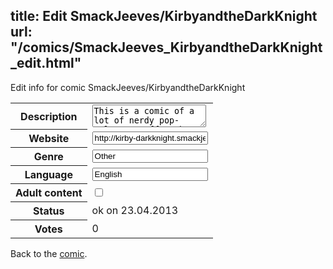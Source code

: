 title: Edit SmackJeeves/KirbyandtheDarkKnight
url: "/comics/SmackJeeves_KirbyandtheDarkKnight_edit.html"
---
Edit info for comic SmackJeeves/KirbyandtheDarkKnight

<form name="comic" action="http://gaepostmail.appengine.com/comic" name="post">
<table class="comicinfo">
<tr>
<th>Description</th><td><textarea name="description">This is a comic of a lot of nerdy pop-culture stuff such as internet memes, Naruto, RP characters, Pokemon, and.... Kirby. The whole story is LOOSELY based on Kirby and the Amazing Mirror. IMPORTANT: COMICS ARE READ RIGHT TO LEFT. THAT MEANS THAT &quot;LATEST COMIC&quot; IS ACTUALLY THE FIRST AND &quot;FIRST COMIC&quot; IS ACTUALLY THE LATEST. Kotaru, Kyousuke, and Riki were best friends since childhood and continued to be into high school, until one of their ordinary, normal days goes wrong and changes their life forever... They team up with Kirby and create the S.W.O.R.D to fight against the Dark Knight. Thanks for reading and please feel free to comment. Like our Facebook page! http://www.facebook.com/pages/Kirb-y-and-the-Dark-Knight/191342084279414 Also read Divided By Zero! Our team's newest detective story also on smackjeeves! divided-by-zero.smackjeeves.com AND Our new Deviant Art page holding our new manga &quot;Winter Story.&quot; http://doomoxz.deviantart.com/</textarea></td>
</tr>
<tr>
<th>Website</th><td><input type="text" name="url" value="http://kirby-darkknight.smackjeeves.com/comics/"/></td>
</tr>
<tr>
<th>Genre</th><td><input type="text" name="genre" value="Other"/></td>
</tr>
<tr>
<th>Language</th><td><input type="text" name="language" value="English"/></td>
</tr>
<tr>
<th>Adult content</th><td><input type="checkbox" name="adult" value="adult" /></td>
</tr>
<tr>
<th>Status</th><td>ok on 23.04.2013</td>
</tr>
<tr>
<th>Votes</th><td>0</div></td>
</tr>
</table>
</form>

Back to the [comic](/comics/SmackJeeves_KirbyandtheDarkKnight.html).
